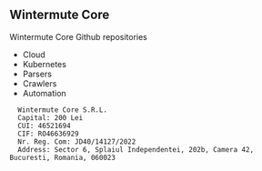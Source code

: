 ## Wintermute Core

Wintermute Core Github repositories

* Cloud
* Kubernetes
* Parsers
* Crawlers
* Automation

```
  Wintermute Core S.R.L. 
  Capital: 200 Lei
  CUI: 46521694 
  CIF: RO46636929 
  Nr. Reg. Com: JD40/14127/2022 
  Address: Sector 6, Splaiul Independentei, 202b, Camera 42, Bucuresti, Romania, 060023
```
